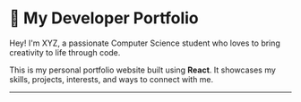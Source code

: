 # 🌿 My Developer Portfolio

Hey! I'm XYZ, a passionate Computer Science student who loves to bring creativity to life through code.

This is my personal portfolio website built using **React**. It showcases my skills, projects, interests, and ways to connect with me.

---